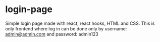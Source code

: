 # login-page
Simple login page made with react, react hooks, HTML and CSS. This is only frontend where log in can be done only by username: admin@admin.com and password: admin123
